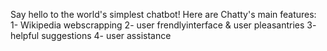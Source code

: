 Say hello to the world's simplest chatbot! 
Here are Chatty's main features: 
1- Wikipedia webscrapping 
2- user frendlyinterface & user pleasantries 
3- helpful suggestions 
4- user assistance 
